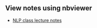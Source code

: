 ## View notes using nbviewer
* [NLP class lecture notes](http://nbviewer.jupyter.org/github/mdalvi/easy-nlp-in-python/blob/master/nlp_class/nlp_lecture_notes.ipynb)
